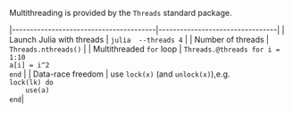 Multithreading is provided by the `Threads` standard package.

|----------------------------------------|---------------------------------|
| Launch Julia with threads  | `julia  --threads 4` |
| Number of threads | `Threads.nthreads()` |
| Multithreaded `for` loop | `Threads.@threads for i = 1:10`<br>  `a[i] = i^2` <br>      `end` |
| Data-race freedom | use `lock(x)` (and `unlock(x)`),e.g. <br> `lock(lk) do`<br>`    use(a)` <br>     `end`|